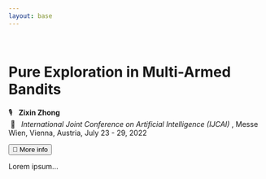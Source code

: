 ```yaml
---
layout: base
---
```


<br/>
 
 

<!-- # Conference Papers
<ol reversed>
<li> <a href="http://proceedings.mlr.press/v139/zhong21a.html">Probabilistic Sequential Shrinking: A Best Arm Identification Algorithm for Stochastic Bandits with Corruptions</a> 
  <a href="../cv/corrupBAI_talk_12_min.mp4">[video</a>,
 <a href="https://github.com/zixinzh/2021-ICML.git">code]</a>
<br> <b>Zixin Zhong</b>, Wang Chi Cheung, and Vincent Y.&thinsp;F. Tan
<br> <i>International Conference on Machine Learning (ICML)</i>, Virtual, 18-24 July 2021
 </li> 
 
 </ol> -->
 
# Pure Exploration in Multi-Armed Bandits
🎙️ &nbsp;
<b> Zixin Zhong </b> 
<br> 
&nbsp;📍 &nbsp; 
<i> International Joint Conference on Artificial Intelligence (IJCAI) </i>, Messe Wien, Vienna, Austria, July 23 - 29, 2022
 
<button type="button" class="collapsible">📎 More info</button>
<div class="content">
  <p>Lorem ipsum...</p>
</div>
